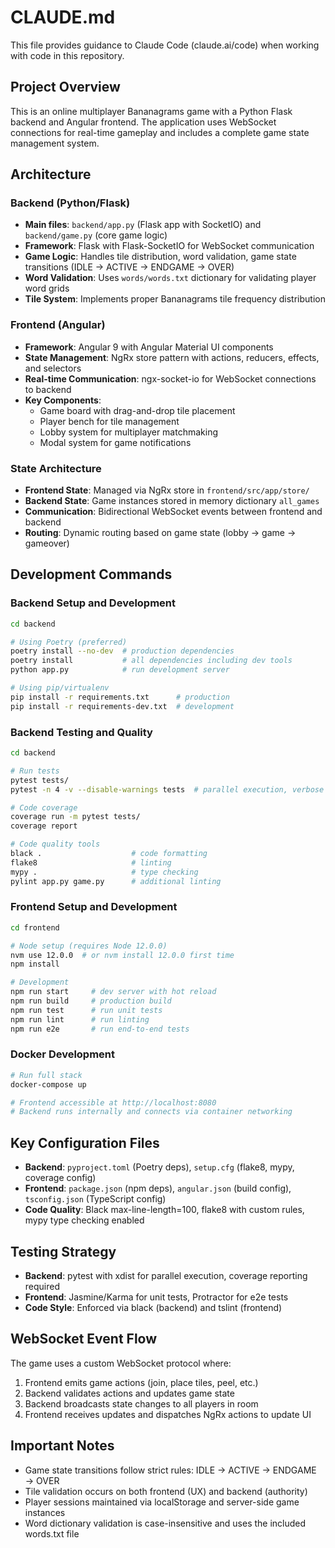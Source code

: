 # CLAUDE.md

This file provides guidance to Claude Code (claude.ai/code) when working with code in this repository.

## Project Overview

This is an online multiplayer Bananagrams game with a Python Flask backend and Angular frontend. The application uses WebSocket connections for real-time gameplay and includes a complete game state management system.

## Architecture

### Backend (Python/Flask)
- **Main files**: `backend/app.py` (Flask app with SocketIO) and `backend/game.py` (core game logic)
- **Framework**: Flask with Flask-SocketIO for WebSocket communication
- **Game Logic**: Handles tile distribution, word validation, game state transitions (IDLE → ACTIVE → ENDGAME → OVER)
- **Word Validation**: Uses `words/words.txt` dictionary for validating player word grids
- **Tile System**: Implements proper Bananagrams tile frequency distribution

### Frontend (Angular)
- **Framework**: Angular 9 with Angular Material UI components
- **State Management**: NgRx store pattern with actions, reducers, effects, and selectors
- **Real-time Communication**: ngx-socket-io for WebSocket connections to backend
- **Key Components**: 
  - Game board with drag-and-drop tile placement
  - Player bench for tile management  
  - Lobby system for multiplayer matchmaking
  - Modal system for game notifications

### State Architecture
- **Frontend State**: Managed via NgRx store in `frontend/src/app/store/`
- **Backend State**: Game instances stored in memory dictionary `all_games`
- **Communication**: Bidirectional WebSocket events between frontend and backend
- **Routing**: Dynamic routing based on game state (lobby → game → gameover)

## Development Commands

### Backend Setup and Development
```bash
cd backend

# Using Poetry (preferred)
poetry install --no-dev  # production dependencies
poetry install           # all dependencies including dev tools
python app.py            # run development server

# Using pip/virtualenv
pip install -r requirements.txt      # production
pip install -r requirements-dev.txt  # development
```

### Backend Testing and Quality
```bash
cd backend

# Run tests
pytest tests/
pytest -n 4 -v --disable-warnings tests  # parallel execution, verbose

# Code coverage
coverage run -m pytest tests/
coverage report

# Code quality tools
black .                    # code formatting
flake8                     # linting
mypy .                     # type checking
pylint app.py game.py      # additional linting
```

### Frontend Setup and Development
```bash
cd frontend

# Node setup (requires Node 12.0.0)
nvm use 12.0.0  # or nvm install 12.0.0 first time
npm install

# Development
npm run start     # dev server with hot reload
npm run build     # production build
npm run test      # run unit tests
npm run lint      # run linting
npm run e2e       # run end-to-end tests
```

### Docker Development
```bash
# Run full stack
docker-compose up

# Frontend accessible at http://localhost:8080
# Backend runs internally and connects via container networking
```

## Key Configuration Files

- **Backend**: `pyproject.toml` (Poetry deps), `setup.cfg` (flake8, mypy, coverage config)
- **Frontend**: `package.json` (npm deps), `angular.json` (build config), `tsconfig.json` (TypeScript config)
- **Code Quality**: Black max-line-length=100, flake8 with custom rules, mypy type checking enabled

## Testing Strategy

- **Backend**: pytest with xdist for parallel execution, coverage reporting required
- **Frontend**: Jasmine/Karma for unit tests, Protractor for e2e tests
- **Code Style**: Enforced via black (backend) and tslint (frontend)

## WebSocket Event Flow

The game uses a custom WebSocket protocol where:
1. Frontend emits game actions (join, place tiles, peel, etc.)
2. Backend validates actions and updates game state
3. Backend broadcasts state changes to all players in room
4. Frontend receives updates and dispatches NgRx actions to update UI

## Important Notes

- Game state transitions follow strict rules: IDLE → ACTIVE → ENDGAME → OVER
- Tile validation occurs on both frontend (UX) and backend (authority)
- Player sessions maintained via localStorage and server-side game instances
- Word dictionary validation is case-insensitive and uses the included words.txt file